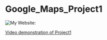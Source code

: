 # Google_Maps_Project1

![My Website:](C:\Users\nfeda\Pictures\website_picture.JPG)

[Video demonstration of Project1](https://youtu.be/FJCpdkST1jk)

